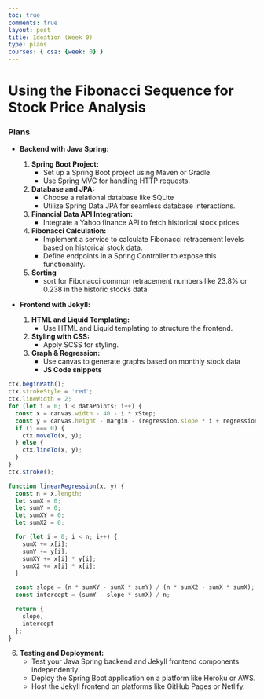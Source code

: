 ```yaml
---
toc: true
comments: true
layout: post
title: Ideation (Week 0)
type: plans
courses: { csa: {week: 0} }
---
```


# Using the Fibonacci Sequence for Stock Price Analysis

### Plans
- **Backend with Java Spring:**
   1. **Spring Boot Project:**
      - Set up a Spring Boot project using Maven or Gradle.
      - Use Spring MVC for handling HTTP requests.
   2. **Database and JPA:**
      - Choose a relational database like SQLite
      - Utilize Spring Data JPA for seamless database interactions.
   3. **Financial Data API Integration:**
      - Integrate a Yahoo finance API to fetch historical stock prices. 
   4. **Fibonacci Calculation:**
      - Implement a service to calculate Fibonacci retracement levels based on historical stock data.
      - Define endpoints in a Spring Controller to expose this functionality.
  5. **Sorting**
     - sort for Fibonacci common retracement numbers like 23.8% or 0.238 in the historic stocks data

- **Frontend with Jekyll:**
   1. **HTML and Liquid Templating:**
      - Use HTML and Liquid templating to structure the frontend.
   2. **Styling with CSS:**
      - Apply SCSS for styling. 
   3. **Graph & Regression:**
      - Use canvas to generate graphs based on monthly stock data
      - **JS Code snippets**
```js
ctx.beginPath();
ctx.strokeStyle = 'red';
ctx.lineWidth = 2;
for (let i = 0; i < dataPoints; i++) {
  const x = canvas.width - 40 - i * xStep;
  const y = canvas.height - margin - (regression.slope * i + regression.intercept - minPrice) * yStep;
  if (i === 0) {
    ctx.moveTo(x, y);
  } else {
    ctx.lineTo(x, y);
  }
}
ctx.stroke();
```
```js
function linearRegression(x, y) {
  const n = x.length;
  let sumX = 0;
  let sumY = 0;
  let sumXY = 0;
  let sumX2 = 0;

  for (let i = 0; i < n; i++) {
    sumX += x[i];
    sumY += y[i];
    sumXY += x[i] * y[i];
    sumX2 += x[i] * x[i];
  }

  const slope = (n * sumXY - sumX * sumY) / (n * sumX2 - sumX * sumX);
  const intercept = (sumY - slope * sumX) / n;

  return {
    slope,
    intercept
  };
}
```
   6. **Testing and Deployment:**
      - Test your Java Spring backend and Jekyll frontend components independently.
      - Deploy the Spring Boot application on a platform like Heroku or AWS.
      - Host the Jekyll frontend on platforms like GitHub Pages or Netlify.

